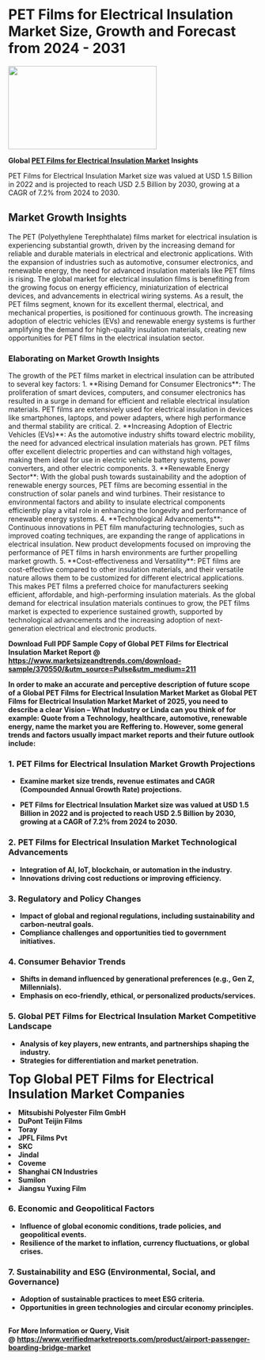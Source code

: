 <H1>PET Films for Electrical Insulation Market Size, Growth and Forecast from 2024 - 2031</H1><img class="aligncenter size-medium wp-image-584254" src="https://thirdeyenews.in/wp-content/uploads/2024/09/Global-Market-Research-300x168.jpeg" alt="" width="300" height="168" /><p><strong>Global&nbsp;<a href="https://www.marketsizeandtrends.com/download-sample/370550/&amp;utm_source=Pulse&amp;utm_medium=211">PET Films for Electrical Insulation Market</a> Insights</strong></p><p>PET Films for Electrical Insulation Market size was valued at USD 1.5 Billion in 2022 and is projected to reach USD 2.5 Billion by 2030, growing at a CAGR of 7.2% from 2024 to 2030.</p><p><h2>Market Growth Insights</h2> The PET (Polyethylene Terephthalate) films market for electrical insulation is experiencing substantial growth, driven by the increasing demand for reliable and durable materials in electrical and electronic applications. With the expansion of industries such as automotive, consumer electronics, and renewable energy, the need for advanced insulation materials like PET films is rising. The global market for electrical insulation films is benefiting from the growing focus on energy efficiency, miniaturization of electrical devices, and advancements in electrical wiring systems. As a result, the PET films segment, known for its excellent thermal, electrical, and mechanical properties, is positioned for continuous growth. The increasing adoption of electric vehicles (EVs) and renewable energy systems is further amplifying the demand for high-quality insulation materials, creating new opportunities for PET films in the electrical insulation sector. <p><strong></strong></p> <h3>Elaborating on Market Growth Insights</h3> The growth of the PET films market in electrical insulation can be attributed to several key factors: 1. **Rising Demand for Consumer Electronics**: The proliferation of smart devices, computers, and consumer electronics has resulted in a surge in demand for efficient and reliable electrical insulation materials. PET films are extensively used for electrical insulation in devices like smartphones, laptops, and power adapters, where high performance and thermal stability are critical. 2. **Increasing Adoption of Electric Vehicles (EVs)**: As the automotive industry shifts toward electric mobility, the need for advanced electrical insulation materials has grown. PET films offer excellent dielectric properties and can withstand high voltages, making them ideal for use in electric vehicle battery systems, power converters, and other electric components. 3. **Renewable Energy Sector**: With the global push towards sustainability and the adoption of renewable energy sources, PET films are becoming essential in the construction of solar panels and wind turbines. Their resistance to environmental factors and ability to insulate electrical components efficiently play a vital role in enhancing the longevity and performance of renewable energy systems. 4. **Technological Advancements**: Continuous innovations in PET film manufacturing technologies, such as improved coating techniques, are expanding the range of applications in electrical insulation. New product developments focused on improving the performance of PET films in harsh environments are further propelling market growth. 5. **Cost-effectiveness and Versatility**: PET films are cost-effective compared to other insulation materials, and their versatile nature allows them to be customized for different electrical applications. This makes PET films a preferred choice for manufacturers seeking efficient, affordable, and high-performing insulation materials. As the global demand for electrical insulation materials continues to grow, the PET films market is expected to experience sustained growth, supported by technological advancements and the increasing adoption of next-generation electrical and electronic products. <p><strong></p><p><span class=""><strong>Download Full PDF Sample Copy of Global PET Films for Electrical Insulation Market Report</strong> @ <a href="https://www.marketsizeandtrends.com/download-sample/370550/&amp;utm_source=Pulse&amp;utm_medium=211" target="_blank">https://www.marketsizeandtrends.com/download-sample/370550/&amp;utm_source=Pulse&amp;utm_medium=211</a></span></p><p>In order to make an accurate and perceptive description of future scope of a Global&nbsp;PET Films for Electrical Insulation Market Market as Global&nbsp;PET Films for Electrical Insulation Market Market of 2025, you need to describe a clear Vision &ndash; What Industry or Linda can you think of for example: Quote from a Technology, healthcare, automotive, renewable energy, name the market you are Reffering to. However, some general trends and factors usually impact market reports and their future outlook include:</p><h3>1.&nbsp;<strong>PET Films for Electrical Insulation Market Growth Projections</strong></h3><ul><li>Examine market size trends, revenue estimates and CAGR (Compounded Annual Growth Rate) projections.</li><li><p>PET Films for Electrical Insulation Market size was valued at USD 1.5 Billion in 2022 and is projected to reach USD 2.5 Billion by 2030, growing at a CAGR of 7.2% from 2024 to 2030.</p></li></ul><h3>2.&nbsp;<strong>PET Films for Electrical Insulation Market Technological Advancements</strong></h3><ul><li>Integration of AI, IoT, blockchain, or automation in the industry.</li><li>Innovations driving cost reductions or improving efficiency.</li></ul><h3>3.&nbsp;<strong>Regulatory and Policy Changes</strong></h3><ul><li>Impact of global and regional regulations, including sustainability and carbon-neutral goals.</li><li>Compliance challenges and opportunities tied to government initiatives.</li></ul><h3>4.&nbsp;<strong>Consumer Behavior Trends</strong></h3><ul><li>Shifts in demand influenced by generational preferences (e.g., Gen Z, Millennials).</li><li>Emphasis on eco-friendly, ethical, or personalized products/services.</li></ul><h3>5.&nbsp;<strong>Global PET Films for Electrical Insulation Market Competitive Landscape</strong></h3><ul><li>Analysis of key players, new entrants, and partnerships shaping the industry.</li><li>Strategies for differentiation and market penetration.</li></ul><p data-pm-slice="1 1 []"><span style="color: inherit; font-family: inherit; font-size: 25px;">Top Global PET Films for Electrical Insulation Market Companies</span></p><div class="" data-test-id=""><p><li>Mitsubishi Polyester Film GmbH</li><li> DuPont Teijin Films</li><li> Toray</li><li> JPFL Films Pvt</li><li> SKC</li><li> Jindal</li><li> Coveme</li><li> Shanghai CN Industries</li><li> Sumilon</li><li> Jiangsu Yuxing Film</li></p></div><h3>6.&nbsp;<strong>Economic and Geopolitical Factors</strong></h3><ul><li>Influence of global economic conditions, trade policies, and geopolitical events.</li><li>Resilience of the market to inflation, currency fluctuations, or global crises.</li></ul><h3>7.&nbsp;<strong>Sustainability and ESG (Environmental, Social, and Governance)</strong></h3><ul><li>Adoption of sustainable practices to meet ESG criteria.</li><li>Opportunities in green technologies and circular economy principles.</li></ul><h2><strong style="font-size: 14px;">For More Information or Query, Visit @&nbsp;</strong><a style="background-color: #ffffff; font-size: 14px;" href="https://www.marketsizeandtrends.com/report/pet-films-for-electrical-insulation-market/" target="_blank">https://www.verifiedmarketreports.com/product/airport-passenger-boarding-bridge-market</a></h2>
